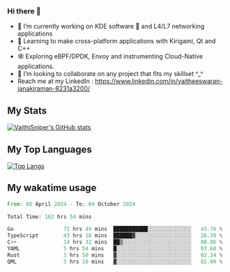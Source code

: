 ### Hi there 👋

- 🔭 I’m currently working on KDE software 💓 and L4/L7 networking applications 
- 📖 Learning to make cross-platform applications with Kirigami, Qt and C++
- 🕸️ Exploring eBPF/DPDK, Envoy and instrumenting Cloud-Native applications. 
- 👯 I’m looking to collaborate on any project that fits my skillset ^_^
- Reach me at my LinkedIn : https://www.linkedin.com/in/vaitheeswaran-janakiraman-8231a3200/

## My Stats
[![VaithiSniper's GitHub stats](https://github-readme-stats.vercel.app/api?username=VaithiSniper&hide=stars&theme=radical)](https://github.com/anuraghazra/github-readme-stats)

## My Top Languages

[![Top Langs](https://github-readme-stats.vercel.app/api/top-langs/?username=VaithiSniper&layout=compact)](https://github.com/anuraghazra/github-readme-stats)

## My wakatime usage

<!--START_SECTION:waka-->

```rust
From: 05 April 2024 - To: 04 October 2024

Total Time: 162 hrs 54 mins

Go                71 hrs 49 mins  ███████████░░░░░░░░░░░░░░   43.76 %
TypeScript        43 hrs 18 mins  ██████▓░░░░░░░░░░░░░░░░░░   26.39 %
C++               14 hrs 32 mins  ██▒░░░░░░░░░░░░░░░░░░░░░░   08.86 %
YAML              5 hrs 54 mins   █░░░░░░░░░░░░░░░░░░░░░░░░   03.60 %
Rust              3 hrs 50 mins   ▓░░░░░░░░░░░░░░░░░░░░░░░░   02.34 %
QML               3 hrs 16 mins   ▓░░░░░░░░░░░░░░░░░░░░░░░░   02.00 %
```

<!--END_SECTION:waka-->
